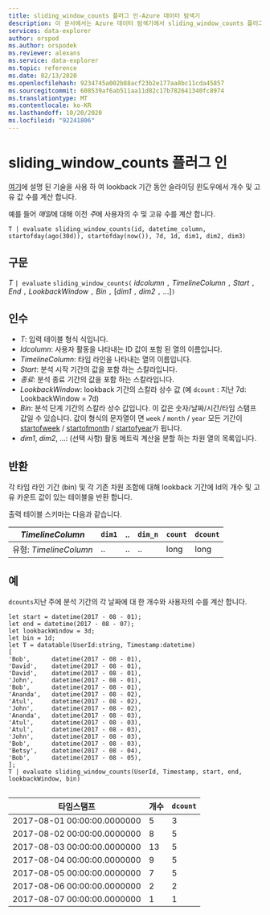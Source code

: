 ```yaml
---
title: sliding_window_counts 플러그 인-Azure 데이터 탐색기
description: 이 문서에서는 Azure 데이터 탐색기에서 sliding_window_counts 플러그 인을 설명 합니다.
services: data-explorer
author: orspod
ms.author: orspodek
ms.reviewer: alexans
ms.service: data-explorer
ms.topic: reference
ms.date: 02/13/2020
ms.openlocfilehash: 9234745a002b88acf23b2e177aa8bc11cda45857
ms.sourcegitcommit: 608539af6ab511aa11d82c17b782641340fc8974
ms.translationtype: MT
ms.contentlocale: ko-KR
ms.lasthandoff: 10/20/2020
ms.locfileid: "92241806"
---
```

# <a name="sliding_window_counts-plugin"></a>sliding_window_counts 플러그 인

[여기](samples.md#perform-aggregations-over-a-sliding-window)에 설명 된 기술을 사용 하 여 lookback 기간 동안 슬라이딩 윈도우에서 개수 및 고유 값 수를 계산 합니다.

예를 들어 *매일*에 대해 이전 *주*에 사용자의 수 및 고유 수를 계산 합니다. 

```kusto
T | evaluate sliding_window_counts(id, datetime_column, startofday(ago(30d)), startofday(now()), 7d, 1d, dim1, dim2, dim3)
```

## <a name="syntax"></a>구문

*T* `| evaluate` `sliding_window_counts(` *idcolumn* `,` *TimelineColumn* `,` *Start* `,` *End* `,` *LookbackWindow* `,` *Bin* `,` [*dim1* `,` *dim2* `,` ...]`)`

## <a name="arguments"></a>인수

* *T*: 입력 테이블 형식 식입니다.
* *Idcolumn*: 사용자 활동을 나타내는 ID 값이 포함 된 열의 이름입니다. 
* *TimelineColumn*: 타임 라인을 나타내는 열의 이름입니다.
* *Start*: 분석 시작 기간의 값을 포함 하는 스칼라입니다.
* *종료*: 분석 종료 기간의 값을 포함 하는 스칼라입니다.
* *LookbackWindow*: lookback 기간의 스칼라 상수 값 (예 `dcount` : 지난 7d: LookbackWindow = 7d)
* *Bin*: 분석 단계 기간의 스칼라 상수 값입니다. 이 값은 숫자/날짜/시간/타임 스탬프 값일 수 있습니다. 값이 형식의 문자열이 면 `week` / `month` / `year` 모든 기간이 [startofweek](startofweekfunction.md) / [startofmonth](startofmonthfunction.md) / [startofyear](startofyearfunction.md)가 됩니다. 
* *dim1*, *dim2*, ...: (선택 사항) 활동 메트릭 계산을 분할 하는 차원 열의 목록입니다.

## <a name="returns"></a>반환

각 타임 라인 기간 (bin) 및 각 기존 차원 조합에 대해 lookback 기간에 Id의 개수 및 고유 카운트 값이 있는 테이블을 반환 합니다.

출력 테이블 스키마는 다음과 같습니다.

|*TimelineColumn*|`dim1`|..|`dim_n`|`count`|`dcount`|
|---|---|---|---|---|---|
|유형: *TimelineColumn*|..|..|..|long|long|


## <a name="examples"></a>예

`dcounts`지난 주에 분석 기간의 각 날짜에 대 한 개수와 사용자의 수를 계산 합니다. 

```kusto
let start = datetime(2017 - 08 - 01);
let end = datetime(2017 - 08 - 07); 
let lookbackWindow = 3d;  
let bin = 1d;
let T = datatable(UserId:string, Timestamp:datetime)
[
'Bob',      datetime(2017 - 08 - 01), 
'David',    datetime(2017 - 08 - 01), 
'David',    datetime(2017 - 08 - 01), 
'John',     datetime(2017 - 08 - 01), 
'Bob',      datetime(2017 - 08 - 01), 
'Ananda',   datetime(2017 - 08 - 02),  
'Atul',     datetime(2017 - 08 - 02), 
'John',     datetime(2017 - 08 - 02), 
'Ananda',   datetime(2017 - 08 - 03), 
'Atul',     datetime(2017 - 08 - 03), 
'Atul',     datetime(2017 - 08 - 03), 
'John',     datetime(2017 - 08 - 03), 
'Bob',      datetime(2017 - 08 - 03), 
'Betsy',    datetime(2017 - 08 - 04), 
'Bob',      datetime(2017 - 08 - 05), 
];
T | evaluate sliding_window_counts(UserId, Timestamp, start, end, lookbackWindow, bin)


```

|타임스탬프|개수|`dcount`|
|---|---|---|
|2017-08-01 00:00:00.0000000|5|3|
|2017-08-02 00:00:00.0000000|8|5|
|2017-08-03 00:00:00.0000000|13|5|
|2017-08-04 00:00:00.0000000|9|5|
|2017-08-05 00:00:00.0000000|7|5|
|2017-08-06 00:00:00.0000000|2|2|
|2017-08-07 00:00:00.0000000|1|1|
